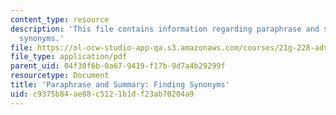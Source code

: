 ```yaml
---
content_type: resource
description: 'This file contains information regarding paraphrase and summary: Finding
  synonyms.'
file: https://ol-ocw-studio-app-qa.s3.amazonaws.com/courses/21g-228-advanced-workshop-in-writing-for-social-sciences-and-architecture-els-spring-2007/c9375b84ae88c5121b1df23ab70204a9_MIT21G.228S07_synonyms.pdf
file_type: application/pdf
parent_uid: 04f30f6b-0a67-9419-f17b-9d7a4b29299f
resourcetype: Document
title: 'Paraphrase and Summary: Finding Synonyms'
uid: c9375b84-ae88-c512-1b1d-f23ab70204a9
---
```

